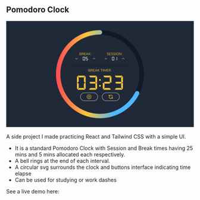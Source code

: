 
## Pomodoro Clock

<img src="https://github.com/synerjay/pomodoro-clock/blob/main/screenshot/PomodoroClock.png?raw=true" />

A side project I made practicing React and Tailwind CSS with a simple UI.

- It is a standard Pomodoro Clock with Session and Break times having 25 mins and 5 mins allocated each respectively. 
- A bell rings at the end of each interval. 
- A circular svg surrounds the clock and buttons interface indicating time elapse
- Can be used for studying or work dashes

See a live demo here: 


